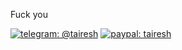 Fuck you

[![telegram: @tairesh](https://tairesh.ml/img/telegram.svg)](https://t.me/tairesh)
[![paypal: tairesh](https://tairesh.ml/img/paypal.svg)](https://paypal.me/tairesh)
